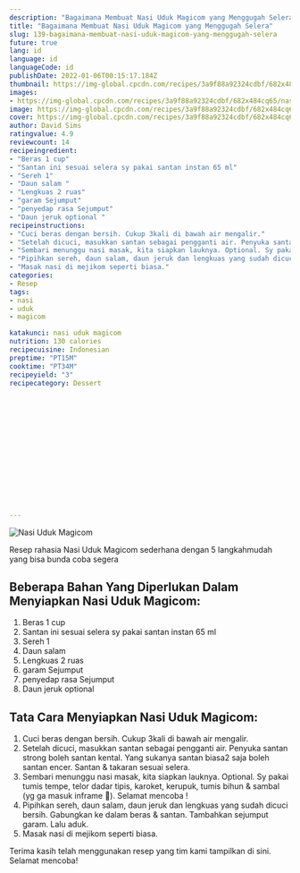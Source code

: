 ```yaml
---
description: "Bagaimana Membuat Nasi Uduk Magicom yang Menggugah Selera"
title: "Bagaimana Membuat Nasi Uduk Magicom yang Menggugah Selera"
slug: 139-bagaimana-membuat-nasi-uduk-magicom-yang-menggugah-selera
future: true
lang: id
language: id
languageCode: id
publishDate: 2022-01-06T00:15:17.184Z 
thumbnail: https://img-global.cpcdn.com/recipes/3a9f88a92324cdbf/682x484cq65/nasi-uduk-magicom-foto-resep-utama.webp
images:
- https://img-global.cpcdn.com/recipes/3a9f88a92324cdbf/682x484cq65/nasi-uduk-magicom-foto-resep-utama.webp
image: https://img-global.cpcdn.com/recipes/3a9f88a92324cdbf/682x484cq65/nasi-uduk-magicom-foto-resep-utama.webp
cover: https://img-global.cpcdn.com/recipes/3a9f88a92324cdbf/682x484cq65/nasi-uduk-magicom-foto-resep-utama.webp
author: David Sims
ratingvalue: 4.9
reviewcount: 14
recipeingredient:
- "Beras 1 cup"
- "Santan ini sesuai selera sy pakai santan instan 65 ml"
- "Sereh 1"
- "Daun salam "
- "Lengkuas 2 ruas"
- "garam Sejumput"
- "penyedap rasa Sejumput"
- "Daun jeruk optional "
recipeinstructions:
- "Cuci beras dengan bersih. Cukup 3kali di bawah air mengalir."
- "Setelah dicuci, masukkan santan sebagai pengganti air. Penyuka santan strong boleh santan kental. Yang sukanya santan biasa2 saja boleh santan encer. Santan &amp; takaran sesuai selera."
- "Sembari menunggu nasi masak, kita siapkan lauknya. Optional. Sy pakai tumis tempe, telor dadar tipis, karoket, kerupuk, tumis bihun &amp; sambal (yg ga masuk inframe 🙈). Selamat mencoba !"
- "Pipihkan sereh, daun salam, daun jeruk dan lengkuas yang sudah dicuci bersih. Gabungkan ke dalam beras &amp; santan. Tambahkan sejumput garam. Lalu aduk."
- "Masak nasi di mejikom seperti biasa."
categories:
- Resep
tags:
- nasi
- uduk
- magicom

katakunci: nasi uduk magicom 
nutrition: 130 calories
recipecuisine: Indonesian
preptime: "PT15M"
cooktime: "PT34M"
recipeyield: "3"
recipecategory: Dessert


     
    
    
    
    
    
    
    
    
    
    
      
    
---
```



![Nasi Uduk Magicom](https://img-global.cpcdn.com/recipes/3a9f88a92324cdbf/682x484cq65/nasi-uduk-magicom-foto-resep-utama.webp)

Resep rahasia Nasi Uduk Magicom  sederhana dengan 5 langkahmudah yang bisa bunda coba segera

<!--inarticleads1-->

## Beberapa Bahan Yang Diperlukan Dalam Menyiapkan Nasi Uduk Magicom:

1. Beras 1 cup
1. Santan ini sesuai selera sy pakai santan instan 65 ml
1. Sereh 1
1. Daun salam 
1. Lengkuas 2 ruas
1. garam Sejumput
1. penyedap rasa Sejumput
1. Daun jeruk optional 



<!--inarticleads2-->

## Tata Cara Menyiapkan Nasi Uduk Magicom:

1. Cuci beras dengan bersih. Cukup 3kali di bawah air mengalir.
1. Setelah dicuci, masukkan santan sebagai pengganti air. Penyuka santan strong boleh santan kental. Yang sukanya santan biasa2 saja boleh santan encer. Santan &amp; takaran sesuai selera.
1. Sembari menunggu nasi masak, kita siapkan lauknya. Optional. Sy pakai tumis tempe, telor dadar tipis, karoket, kerupuk, tumis bihun &amp; sambal (yg ga masuk inframe 🙈). Selamat mencoba !
1. Pipihkan sereh, daun salam, daun jeruk dan lengkuas yang sudah dicuci bersih. Gabungkan ke dalam beras &amp; santan. Tambahkan sejumput garam. Lalu aduk.
1. Masak nasi di mejikom seperti biasa.




Terima kasih telah menggunakan resep yang tim kami tampilkan di sini. Selamat mencoba!
